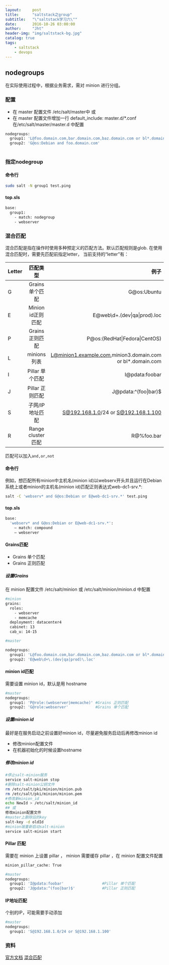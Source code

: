 ```yaml
---
layout:     post
title:      "saltstack之group"
subtitle:   "\"saltstack学习六\""
date:       2016-10-26 03:00:00
author:     "Jht"
header-img: "img/saltstack-bg.jpg"
catalog: true
tags:
    - saltstack
    - devops
---
```




## nodegroups

在实际使用过程中，根据业务需求，需对 minion 进行分组。

### 配置

- 在 master 配置文件 /etc/salt/master中 或 
- 在 master 配置文件增加一行 default_include: master.d/*.conf 在/etc/salt/master/master.d 中配置

```bash
nodegroups:
  group1: 'L@foo.domain.com,bar.domain.com,baz.domain.com or bl*.domain.com'
  group2: 'G@os:Debian and foo.domain.com'
  
```

### 指定nodegroup

#### 命令行

```bash
sudo salt -N group1 test.ping
```

#### top.sls

```bash
base:
  group1:
    - match: nodegroup
    - webserver
```


### 混合匹配

混合匹配是指在操作时使用多种预定义的匹配方法。默认匹配规则是glob. 在使用混合匹配时，需要先匹配前指定letter， 当前支持的“letter”有：

| Letter | 匹配类型            | 例子                                                      |	Alt Delimiter?|
| ------ |:--------------:     | --------------------------------------------------------:|---------------:|
| G      | Grains 单个匹配     | G@os:Ubuntu                                               |Yes
| E      | Minion id正则匹配   | E@web\d+\.(dev\|qa\|prod)\.loc                           |No
| P      | Grains 正则匹配     | P@os:(RedHat\|Fedora\|CentOS)	                             |Yes
| L      | minions列表         | L@minion1.example.com,minion3.domain.com or bl*.domain.com|No
| I      | Pillar 单个匹配     | I@pdata:foobar                                            |Yes
| J      | Pillar 正则匹配     | J@pdata:^(foo\|bar)$                                       |Yes
| S      | 子网/IP地址匹配      | S@192.168.1.0/24 or S@192.168.1.100                        |No
| R      | Range cluster匹配   | R@%foo.bar                                                |No

匹配可以加入`and,or,not`

#### 命令行

例如，想匹配所有minion中主机名(minion id)以webserv开头并且运行在Debian系统上或者minion的主机名(minion id)匹配正则表达式web-dc1-srv.*:

```bash
salt -C 'webserv* and G@os:Debian or E@web-dc1-srv.*' test.ping
```

#### top.sls

```bash
base:
  'webserv* and G@os:Debian or E@web-dc1-srv.*':
    – match: compound
    – webserver
```

#### Grains匹配

- Grains 单个匹配
- Grains 正则匹配

##### 设置Grains

在 minion 配置文件 /etc/salt/minion 或  /etc/salt/minion/minion.d 中配置

```bash
#minion
grains:
  roles:
    - webserver
    - memcache
  deployment: datacenter4
  cabinet: 13
  cab_u: 14-15

#master

nodegroups:
  group1: 'L@foo.domain.com,bar.domain.com,baz.domain.com or bl*.domain.com'  #minions列表匹配
  group2: 'E@web\d+\.(dev|qa|prod)\.loc'                                      #Minion id正则匹配
```

#### minion id匹配

需要设置 minion id，默认是用 hostname

```bash
#master
nodegroups:
  group1: 'P@role:(webserver|memcache)' #Grains 正则匹配
  group2: 'G@role:webserver'            #Grains 单个匹配
```

##### 设置minion id

最好是在服务启动之前设置好minion id，尽量避免服务启动后再修改minion id

- 修改minion配置文件
- 在机器初始化的时候设置hostname

##### 修改minion id

```bash
#停止salt-minion服务
service salt-minion stop
#删除salt-minion公钥文件
rm /etc/salt/pki/minion/minion.pub
rm /etc/salt/pki/minion/minion.pem
#修改新minion_id
echo NewId > /etc/salt/minion_id
## 或
修改minion配置文件
#master上删除旧的key
salt-key -d oldId
#minion端重新启动salt-minion
service salt-minion start

```

#### Pillar 匹配

需要在 minion 上设置 pillar ， minion 需要缓存 pillar ，在 minion 配置文件配置

```bash
minion_pillar_cache: True

#master
nodegroups:
  group1: 'I@pdata:foobar'                 #Pillar 单个匹配
  group2: 'J@pdata:^(foo|bar)$'            #Pillar 正则匹配
```
#### IP地址匹配

个别的IP，可能需要手动添加

```bash
#master
nodegroups:
  group1: 'S@192.168.1.0/24 or S@192.168.1.100'
```

###




### 资料

[官方文档](https://docs.saltstack.com/en/latest/topics/targeting/nodegroups.html)
[混合匹配](https://docs.saltstack.com/en/latest/topics/targeting/compound.html#targeting-compound)
